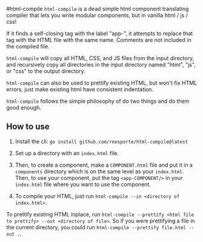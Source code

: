#html-compile
`html-compile` is a dead simple html component translating compiler that lets you write modular components, but in vanilla html / js / css! 

If it finds a self-closing tag with the label "app-", it attempts to replace that tag with the HTML file with the same name. Comments are not included in the compiled file.

`html-compile` will copy all HTML, CSS, and JS files from the input directory, and recursively copy all directories in the input directory named "html", "js", or "css" to the output directory.

`html-compile` can also be used to prettify existing HTML, but won't fix HTML errors, just make existing html have consistent indentation. 

`html-compile` follows the simple philosophy of do two things and do them good enough.

## How to use 
1. Install the cli: `go install github.com/reesporte/html-compile@latest`

2. Set up a directory with an `index.html` file.

3. Then, to create a component, make a `COMPONENT.html` file and put it in a `components` directory which is on the same level as your `index.html`. Then, to use your component, put the tag `<app-COMPONENT/>` in your `index.html` file where you want to use the component. 

4. To compile your HTML, just run `html-compile --in <directory of index.html>`.

To prettify existing HTML inplace, run `html-compile --prettify <html file to prettify> --out <directory of file>`. So if you were prettifying a file in the current directory, you could run `html-compile --prettify file.html --out .`.


